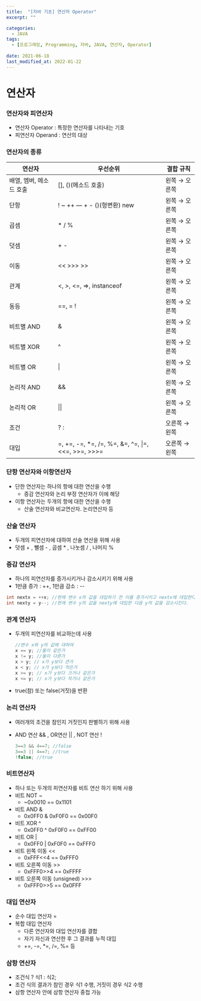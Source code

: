 ```yaml
---
title:  "[자바 기초] 연산자 Operator"
excerpt: ""

categories:
  - JAVA
tags:
  - [프로그래밍, Programming, 자바, JAVA, 연산자, Operator]
 
date: 2021-06-18
last_modified_at: 2022-01-22
---
```


# 연산자

### 연산자와 피연산자

- 연산자 Operator : 특정한 연산자를 나타내는 기호
- 피연산자 Operand : 연산의 대상

### 연산자의 종류
|연산자           |우선순위                                             |결합 규칙   |
|--------------|-------------------------------------------------|--------|
|배열, 멤버, 메소드 호출|[], ()(메소드 호출)                                   |왼쪽 → 오른쪽|
|단항            |! ~ ++ — + - ()(형변환) new                         |왼쪽 → 오른쪽|
|곱셈            |* / %                                            |왼쪽 → 오른쪽|
|덧셈            |+ -                                              |왼쪽 → 오른쪽|
|이동            |<< >>> >>                                        |왼쪽 → 오른쪽|
|관계            |<, >, <=, =>, instanceof                         |왼쪽 → 오른쪽|
|동등            |==, = !                                          |왼쪽 → 오른쪽|
|비트별 AND       |&                                                |왼쪽 → 오른쪽|
|비트별 XOR       |^                                                |왼쪽 → 오른쪽|
|비트별 OR        |&#124;                                                |왼쪽 → 오른쪽|
|논리적 AND       |&&                                               |왼쪽 → 오른쪽|
|논리적 OR        |&#124;&#124;                                               |왼쪽 → 오른쪽|
|조건            |? :                                              |오른쪽 → 왼쪽|
|대입            |=, +=, -=, \*=, /=, %=, &=, ^=, &#124;=, <<=, >>=, >>>=|오른쪽 → 왼쪽|

### 단항 연산자와 이항연산자

- 단한 연산자는 하나의 항에 대한 연산을 수행
    - 증감 연산자와 논리 부정 연산자가 이에 해당
- 이항 연산자는 두개의 항에 대한 연산을 수행
    - 산술 연산자와 비교연산자. 논리연산자 등

### 산술 연산자

- 두개의 피연산자에 대하여 산술 연산을 위해 사용
- 덧셈 + , 뺄셈 - , 곱셈 * , 나눗셈 / , 나머지 %

### 증감 연산자

- 하나의 피연산자를 증가시키거나 감소시키기 위해 사용
- 1만큼 증가 : ++, 1만큼 감소 : --

```java
int nextx = ++x; //현재 변수 x의 값을 대입하기 전 이를 증가시키고 nextx에 대입한다.
int nexty = y--; //현재 변수 y의 값을 nexty에 대입한 다음 y의 값을 감소시킨다.
```

### 관계 연산자

- 두개의 피연산자를 비교하는데 사용
    
    ```java
    //변수 x와 y의 값에 대하여
    x == y; //둘이 같은가
    x != y; //둘이 다른가
    x > y; // x가 y보다 큰가
    x < y; // x가 y보다 작은가
    x >= y; // x가 y보다 크거나 같은가
    x <= y; // x가 y보다 작거나 같은가
    ```
    
- true(참) 또는 false(거짓)을 반환

### 논리 연산자

- 여러개의 조건을 참인지 거짓인지 판별하기 위해 사용
- AND 연산 && , OR연산 || , NOT 연산 !
    
    ```java
    3==3 && 4==7; //false
    3==3 || 4==7; //true
    !false; //true
    ```
    

### 비트연산자

- 하나 또는 두개의 피연산자를 비트 연산 하기 위해 사용
- 비트 NOT ~
    - ~0x0010 == 0x1101
- 비트 AND &
    - 0x0FF0 & 0xF0F0 == 0x00F0
- 비트 XOR ^
    - 0x0FF0 ^ 0xF0F0 == 0xFF00
- 비트 OR |
    - 0x0FF0 | 0xF0F0 == 0xFFF0
- 비트 왼쪽 이동 <<
    - 0xFFF<<4 == 0xFFF0
- 비트 오른쪽 이동 >>
    - 0xFFF0>>4 == 0xFFFF
- 비트 오른쪽 이동 (unsigned) >>>
    - 0xFFF0>>5 == 0x0FFF

### 대입 연산자

- 순수 대입 연산자 =
- 복합 대입 연산자
    - 다른 연산자와 대입 연산자를 결합
    - 자기 자신과 연산한 후 그 결과를 누적 대입
    - +=, -=, *=, /=, %= 등

### 삼항 연산자

- 조건식 ? 식1 : 식2;
- 조건 식의 결과가 참인 경우 식1 수행, 거짓이 경우 식2 수행
- 삼항 연산자 안에 삼항 연산자 중첩 가능
